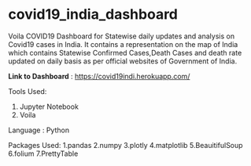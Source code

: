 # covid19_india_dashboard
Voila COVID19 Dashboard for Statewise daily updates and analysis on Covid19 cases in India.
It contains a representation on the map of India which contains Statewise Confirmed Cases,Death Cases and death rate updated
on daily basis as per official websites of Government of India.

**Link to Dashboard** : https://covid19indi.herokuapp.com/

Tools Used:
1. Jupyter Notebook
2. Voila 

Language :
Python

Packages Used:
1.pandas
2.numpy
3.plotly
4.matplotlib
5.BeauitifulSoup
6.folium
7.PrettyTable
